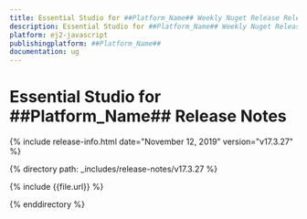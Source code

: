 ```yaml
---
title: Essential Studio for ##Platform_Name## Weekly Nuget Release Release Notes  
description: Essential Studio for ##Platform_Name## Weekly Nuget Release Release Notes  
platform: ej2-javascript
publishingplatform: ##Platform_Name##
documentation: ug
---
```


# Essential Studio for  ##Platform_Name##  Release Notes  

{% include release-info.html date="November 12, 2019"   version="v17.3.27"  %} 

{% directory path: _includes/release-notes/v17.3.27 %}

{% include {{file.url}} %}

{% enddirectory %}
